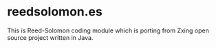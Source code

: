 # reedsolomon.es
This is Reed-Solomon coding module which is porting from Zxing open source project written in Java. 
